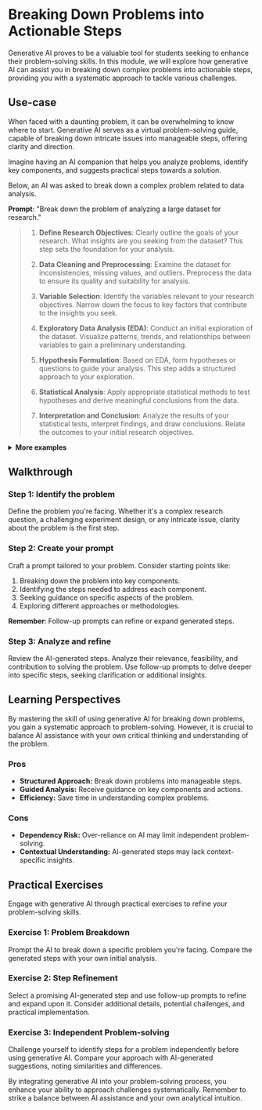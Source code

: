 # Breaking Down Problems into Actionable Steps

Generative AI proves to be a valuable tool for students seeking to enhance their problem-solving skills. In this module, we will explore how generative AI can assist you in breaking down complex problems into actionable steps, providing you with a systematic approach to tackle various challenges.

## Use-case
When faced with a daunting problem, it can be overwhelming to know where to start. Generative AI serves as a virtual problem-solving guide, capable of breaking down intricate issues into manageable steps, offering clarity and direction.

Imagine having an AI companion that helps you analyze problems, identify key components, and suggests practical steps towards a solution.

Below, an AI was asked to break down a complex problem related to data analysis.

  **Prompt**: "Break down the problem of analyzing a large dataset for research."

>1. **Define Research Objectives**: Clearly outline the goals of your research. What insights are you seeking from the dataset? This step sets the foundation for your analysis.
>
>2. **Data Cleaning and Preprocessing**: Examine the dataset for inconsistencies, missing values, and outliers. Preprocess the data to ensure its quality and suitability for analysis.
>
>3. **Variable Selection**: Identify the variables relevant to your research objectives. Narrow down the focus to key factors that contribute to the insights you seek.
>
>4. **Exploratory Data Analysis (EDA)**: Conduct an initial exploration of the dataset. Visualize patterns, trends, and relationships between variables to gain a preliminary understanding.
>
>5. **Hypothesis Formulation**: Based on EDA, form hypotheses or questions to guide your analysis. This step adds a structured approach to your exploration.
>
>6. **Statistical Analysis**: Apply appropriate statistical methods to test hypotheses and derive meaningful conclusions from the data.
>
>7. **Interpretation and Conclusion**: Analyze the results of your statistical tests, interpret findings, and draw conclusions. Relate the outcomes to your initial research objectives.

<details>
  <summary><b>More examples</b></summary>

**Prompt:** "Break down the problem of designing a scientific experiment."

>1. **Define Research Question**: Clearly articulate the question your experiment aims to answer. This provides a clear focus for your design.
>
>2. **Research Design**: Select an appropriate experimental design. Consider factors such as control groups, variables, and sample size to ensure the validity of your results.
>
>3. **Variable Manipulation**: Identify the variables you will manipulate and control in your experiment. This step ensures you can isolate the effects of specific factors.
>
>4. **Data Collection Methods**: Choose the methods for collecting data. This could involve surveys, observations, measurements, or a combination, depending on your research design.
>
>5. **Data Analysis Plan**: Outline how you will analyze the collected data. Specify statistical tests or analytical approaches that align with your research question.
>
>6. **Ethical Considerations**: Address ethical considerations related to your experiment. Ensure the well-being and informed consent of participants.
>
>7. **Results Presentation**: Determine how you will present your experiment's results. Consider visuals, tables, and clear explanations to convey findings effectively.

**Follow-up prompt:** "Can you provide an example of defining research objectives for a data analysis project?"

>Sure, let's say your overall research objective is to understand factors influencing customer satisfaction in an e-commerce platform. Specific objectives could include identifying the impact of delivery times, product variety, and customer support responsiveness on satisfaction levels.

**Follow-up prompt:** "How can the AI assist in selecting an appropriate experimental design?"

>The AI can provide insights into different experimental designs based on the nature of your research question. It can suggest designs such as randomized controlled trials, factorial designs, or quasi-experimental designs, considering factors like causality and practicality.

**Follow-up prompt:** "Explain the concept of causality to me as if I were a child."

>Imagine you have two toy cars, and you want to find out if pushing one car makes the other move. If every time you push the first car, the second one moves, you can say there's a "cause and effect" relationship between pushing the first car (cause) and the second one moving (effect). Causality is like figuring out if one thing makes another thing happen.

</details>

## Walkthrough

### Step 1: Identify the problem

Define the problem you're facing. Whether it's a complex research question, a challenging experiment design, or any intricate issue, clarity about the problem is the first step.

### Step 2: Create your prompt

Craft a prompt tailored to your problem. Consider starting points like:
1. Breaking down the problem into key components.
1. Identifying the steps needed to address each component.
1. Seeking guidance on specific aspects of the problem.
1. Exploring different approaches or methodologies.

**Remember**: Follow-up prompts can refine or expand generated steps.

### Step 3: Analyze and refine

Review the AI-generated steps. Analyze their relevance, feasibility, and contribution to solving the problem. Use follow-up prompts to delve deeper into specific steps, seeking clarification or additional insights.

## Learning Perspectives
By mastering the skill of using generative AI for breaking down problems, you gain a systematic approach to problem-solving. However, it is crucial to balance AI assistance with your own critical thinking and understanding of the problem.

### Pros
- **Structured Approach:** Break down problems into manageable steps.
- **Guided Analysis:** Receive guidance on key components and actions.
- **Efficiency:** Save time in understanding complex problems.

### Cons
- **Dependency Risk:** Over-reliance on AI may limit independent problem-solving.
- **Contextual Understanding:** AI-generated steps may lack context-specific insights.

## Practical Exercises
Engage with generative AI through practical exercises to refine your problem-solving skills.

### Exercise 1: Problem Breakdown
Prompt the AI to break down a specific problem you're facing. Compare the generated steps with your own initial analysis.

### Exercise 2: Step Refinement
Select a promising AI-generated step and use follow-up prompts to refine and expand upon it. Consider additional details, potential challenges, and practical implementation.

### Exercise 3: Independent Problem-solving
Challenge yourself to identify steps for a problem independently before using generative AI. Compare your approach with AI-generated suggestions, noting similarities and differences.

By integrating generative AI into your problem-solving process, you enhance your ability to approach challenges systematically. Remember to strike a balance between AI assistance and your own analytical intuition.
